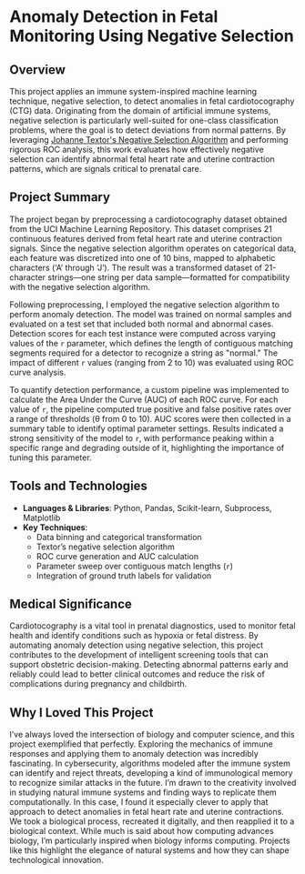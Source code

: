 # Anomaly Detection in Fetal Monitoring Using Negative Selection

## Overview

This project applies an immune system-inspired machine learning technique, negative selection, to detect anomalies in fetal cardiotocography (CTG) data. Originating from the domain of artificial immune systems, negative selection is particularly well-suited for one-class classification problems, where the goal is to detect deviations from normal patterns. By leveraging [Johanne Textor's Negative Selection Algorithm](https://johannes-textor.name/negativeselection.html) and performing rigorous ROC analysis, this work evaluates how effectively negative selection can identify abnormal fetal heart rate and uterine contraction patterns, which are signals critical to prenatal care.

## Project Summary

The project began by preprocessing a cardiotocography dataset obtained from the UCI Machine Learning Repository. This dataset comprises 21 continuous features derived from fetal heart rate and uterine contraction signals. Since the negative selection algorithm operates on categorical data, each feature was discretized into one of 10 bins, mapped to alphabetic characters (‘A’ through ‘J’). The result was a transformed dataset of 21-character strings—one string per data sample—formatted for compatibility with the negative selection algorithm.

Following preprocessing, I employed the negative selection algorithm to perform anomaly detection. The model was trained on normal samples and evaluated on a test set that included both normal and abnormal cases. Detection scores for each test instance were computed across varying values of the `r` parameter, which defines the length of contiguous matching segments required for a detector to recognize a string as "normal." The impact of different `r` values (ranging from 2 to 10) was evaluated using ROC curve analysis.

To quantify detection performance, a custom pipeline was implemented to calculate the Area Under the Curve (AUC) of each ROC curve. For each value of `r`, the pipeline computed true positive and false positive rates over a range of thresholds (θ from 0 to 10). AUC scores were then collected in a summary table to identify optimal parameter settings. Results indicated a strong sensitivity of the model to `r`, with performance peaking within a specific range and degrading outside of it, highlighting the importance of tuning this parameter.

## Tools and Technologies

- **Languages & Libraries**: Python, Pandas, Scikit-learn, Subprocess, Matplotlib
- **Key Techniques**:
  - Data binning and categorical transformation
  - Textor’s negative selection algorithm
  - ROC curve generation and AUC calculation
  - Parameter sweep over contiguous match lengths (`r`)
  - Integration of ground truth labels for validation

## Medical Significance

Cardiotocography is a vital tool in prenatal diagnostics, used to monitor fetal health and identify conditions such as hypoxia or fetal distress. By automating anomaly detection using negative selection, this project contributes to the development of intelligent screening tools that can support obstetric decision-making. Detecting abnormal patterns early and reliably could lead to better clinical outcomes and reduce the risk of complications during pregnancy and childbirth.

## Why I Loved This Project

I’ve always loved the intersection of biology and computer science, and this project exemplified that perfectly. Exploring the mechanics of immune responses and applying them to anomaly detection was incredibly fascinating. In cybersecurity, algorithms modeled after the immune system can identify and reject threats, developing a kind of immunological memory to recognize similar attacks in the future. I’m drawn to the creativity involved in studying natural immune systems and finding ways to replicate them computationally. In this case, I found it especially clever to apply that approach to detect anomalies in fetal heart rate and uterine contractions. We took a biological process, recreated it digitally, and then reapplied it to a biological context. While much is said about how computing advances biology, I’m particularly inspired when biology informs computing. Projects like this highlight the elegance of natural systems and how they can shape technological innovation.
